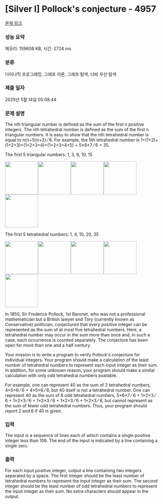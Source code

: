 # [Silver I] Pollock's conjecture - 4957 

[문제 링크](https://www.acmicpc.net/problem/4957) 

### 성능 요약

메모리: 159608 KB, 시간: 2724 ms

### 분류

다이나믹 프로그래밍, 그래프 이론, 그래프 탐색, 너비 우선 탐색

### 제출 일자

2025년 5월 14일 05:08:44

### 문제 설명

<p>The nth triangular number is defined as the sum of the first n positive integers. The nth tetrahedral number is defined as the sum of the first n triangular numbers. It is easy to show that the nth tetrahedral number is equal to n(n+1)(n+2) ⁄ 6. For example, the 5th tetrahedral number is 1+(1+2)+(1+2+3)+(1+2+3+4)+(1+2+3+4+5) = 5×6×7 ⁄ 6 = 35.</p>

<p>The first 5 triangular numbers: 1, 3, 6, 10, 15</p>

<p><img alt="" src="https://www.acmicpc.net/upload/images2/C-11.png" style="height:108px; width:108px"><img alt="" src="https://www.acmicpc.net/upload/images2/C-12.png" style="height:108px; width:108px"><img alt="" src="https://www.acmicpc.net/upload/images2/C-13.png" style="height:108px; width:108px"><img alt="" src="https://www.acmicpc.net/upload/images2/C-14.png" style="height:108px; width:108px"><img alt="" src="https://www.acmicpc.net/upload/images2/C-15.png" style="height:108px; width:108px"></p>

<p>The first 5 tetrahedral numbers: 1, 4, 10, 20, 35</p>

<p><img alt="" src="https://www.acmicpc.net/upload/images2/C-1.png" style="height:108px; width:108px"><img alt="" src="https://www.acmicpc.net/upload/images2/C-2.png" style="height:108px; width:108px"><img alt="" src="https://www.acmicpc.net/upload/images2/C-3.png" style="height:108px; width:108px"><img alt="" src="https://www.acmicpc.net/upload/images2/C-4.png" style="height:108px; width:108px"><img alt="" src="https://www.acmicpc.net/upload/images2/C-5.png" style="height:108px; width:108px"></p>

<p>In 1850, Sir Frederick Pollock, 1st Baronet, who was not a professional mathematician but a British lawyer and Tory (currently known as Conservative) politician, conjectured that every positive integer can be represented as the sum of at most five tetrahedral numbers. Here, a tetrahedral number may occur in the sum more than once and, in such a case, each occurrence is counted separately. The conjecture has been open for more than one and a half century.</p>

<p>Your mission is to write a program to verify Pollock's conjecture for individual integers. Your program should make a calculation of the least number of tetrahedral numbers to represent each input integer as their sum. In addition, for some unknown reason, your program should make a similar calculation with only odd tetrahedral numbers available.</p>

<p>For example, one can represent 40 as the sum of 2 tetrahedral numbers, 4×5×6 ⁄ 6 + 4×5×6 ⁄ 6, but 40 itself is not a tetrahedral number. One can represent 40 as the sum of 6 odd tetrahedral numbers, 5×6×7 ⁄ 6 + 1×2×3 ⁄ 6 + 1×2×3 ⁄ 6 + 1×2×3 ⁄ 6 + 1×2×3 ⁄ 6 + 1×2×3 ⁄ 6, but cannot represent as the sum of fewer odd tetrahedral numbers. Thus, your program should report 2 and 6 if 40 is given.</p>

### 입력 

 <p>The input is a sequence of lines each of which contains a single positive integer less than 106. The end of the input is indicated by a line containing a single zero.</p>

### 출력 

 <p>For each input positive integer, output a line containing two integers separated by a space. The first integer should be the least number of tetrahedral numbers to represent the input integer as their sum. The second integer should be the least number of odd tetrahedral numbers to represent the input integer as their sum. No extra characters should appear in the output.</p>

